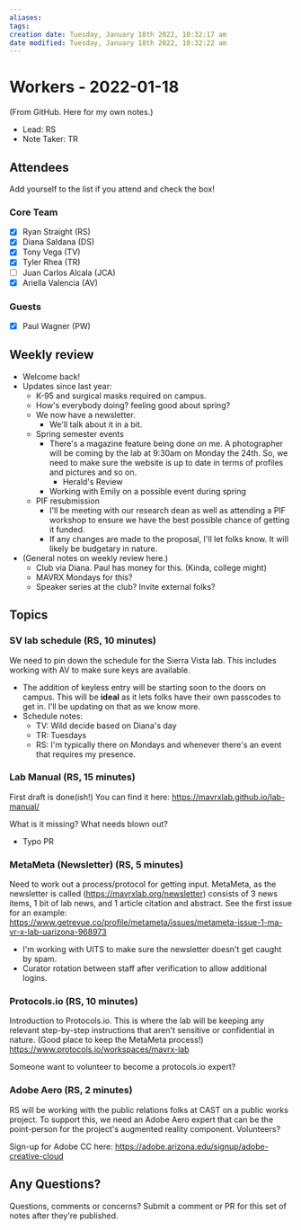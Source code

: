 ```yaml
---
aliases: 
tags: 
creation date: Tuesday, January 18th 2022, 10:32:17 am
date modified: Tuesday, January 18th 2022, 10:32:22 am
---
```


# Workers - 2022-01-18

(From GitHub. Here for my own notes.)

- Lead: RS
- Note Taker: TR

## Attendees

Add yourself to the list if you attend and check the box!

### Core Team

- [X] Ryan Straight (RS)
- [x] Diana Saldana (DS)
- [x] Tony Vega (TV)
- [x] Tyler Rhea (TR)
- [ ] Juan Carlos Alcala (JCA)
- [x] Ariella Valencia (AV)

### Guests

- [x] Paul Wagner (PW)

## Weekly review

- Welcome back!
- Updates since last year:
	- K-95 and surgical masks required on campus.
    - How's everybody doing? feeling good about spring?
    - We now have a newsletter.
        - We'll talk about it in a bit.
    - Spring semester events
        - There's a magazine feature being done on me. A photographer will be coming by the lab at 9:30am on Monday the 24th. So, we need to make sure the website is up to date in terms of profiles and pictures and so on.
            - Herald's Review
        - Working with Emily on a possible event during spring
    - PIF resubmission
        - I'll be meeting with our research dean as well as attending a PIF workshop to ensure we have the best possible chance of getting it funded.
        - If any changes are made to the proposal, I'll let folks know. It will likely be budgetary in nature.
- (General notes on weekly review here.)
    - Club via Diana. Paul has money for this. (Kinda, college might)
    - MAVRX Mondays for this?
    - Speaker series at the club? Invite external folks?

## Topics

<!-- If you would like to add a topic to the agenda please add your name to the appropriate list above and add a suggestion to the PR using the following format: -->

### SV lab schedule (RS, 10 minutes)

We need to pin down the schedule for the Sierra Vista lab. This includes working with AV to make sure keys are available.

+ The addition of keyless entry will be starting soon to the doors on campus. This will be **ideal** as it lets folks have their own passcodes to get in. I'll be updating on that as we know more.
+ Schedule notes:
    + TV: Wild decide based on Diana's day
    + TR: Tuesdays
    + RS: I'm typically there on Mondays and whenever there's an event that requires my presence.

### Lab Manual (RS, 15 minutes)

First draft is done(ish!) You can find it here: https://mavrxlab.github.io/lab-manual/

What is it missing? What needs blown out?

+ Typo PR

### MetaMeta (Newsletter) (RS, 5 minutes)

Need to work out a process/protocol for getting input. MetaMeta, as the newsletter is called (https://mavrxlab.org/newsletter) consists of 3 news items, 1 bit of lab news, and 1 article citation and abstract. See the first issue for an example: https://www.getrevue.co/profile/metameta/issues/metameta-issue-1-ma-vr-x-lab-uarizona-968973

+ I'm working with UITS to make sure the newsletter doesn't get caught by spam.
+ Curator rotation between staff after verification to allow additional logins.

### Protocols.io (RS, 10 minutes)

Introduction to Protocols.io. This is where the lab will be keeping any relevant step-by-step instructions that aren't sensitive or confidential in nature. (Good place to keep the MetaMeta process!) https://www.protocols.io/workspaces/mavrx-lab

Someone want to volunteer to become a protocols.io expert?

### Adobe Aero (RS, 2 minutes)

RS will be working with the public relations folks at CAST on a public works project. To support this, we need an Adobe Aero expert that can be the point-person for the project's augmented reality component. Volunteers?

Sign-up for Adobe CC here: https://adobe.arizona.edu/signup/adobe-creative-cloud

<!-- ### Your topic (INITIALS, expected duration in minutes) -->

## Any Questions?

Questions, comments or concerns? Submit a comment or PR for this set of notes after they're published.

